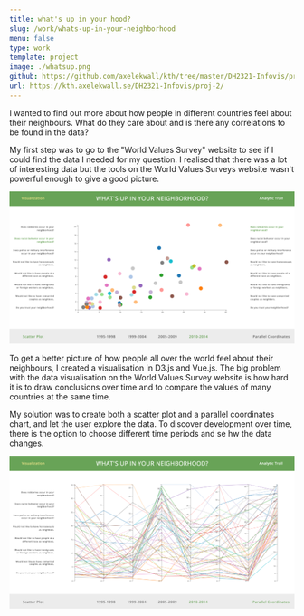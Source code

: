 ```yaml
---
title: what's up in your hood?
slug: /work/whats-up-in-your-neighborhood
menu: false
type: work
template: project
image: ./whatsup.png
github: https://github.com/axelekwall/kth/tree/master/DH2321-Infovis/proj-2
url: https://kth.axelekwall.se/DH2321-Infovis/proj-2/
---
```

I wanted to find out more about how people in different countries feel about their neighbours. What do they care about and is there any correlations to be found in the data?

My first step was to go to the "World Values Survey" website to see if I could find the data I needed for my question. I realised that there was a lot of interesting data but the tools on the World Values Surveys website wasn't powerful enough to give a good picture.

![](./whatsup.png)

To get a better picture of how people all over the world feel about their neighbours, I created a visualisation in D3.js and Vue.js. The big problem with the data visualisation on the World Values Survey website is how hard it is to draw conclusions over time and to compare the values of many countries at the same time.

My solution was to create both a scatter plot and a parallel coordinates chart, and let the user explore the data. To discover development over time, there is the option to choose different time periods and se hw the data changes.

![](./whatsup2.png)